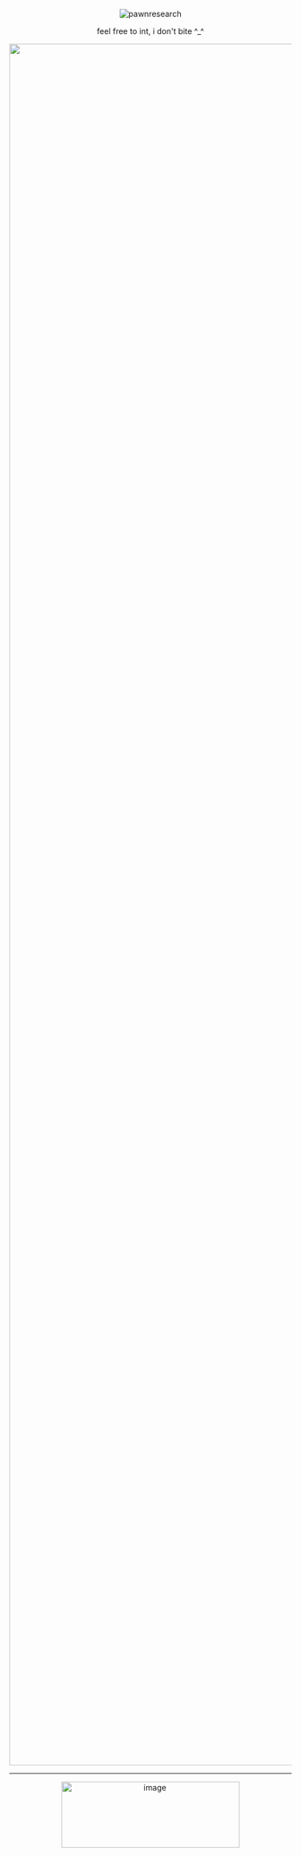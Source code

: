<p align="center"> <img src="https://komarev.com/ghpvc/?username=pawnresearch&label=DOL9HIN&color=blue&style=square" alt="pawnresearch" /> </p>


<p align="center">
feel free to int, i don't bite ^_^
  </p> 
  
<p align="center">
  <img width="4096" height="3072" alt="image" src="https://github.com/user-attachments/assets/c21a215a-0046-4744-a44d-96b9929e2296" />

--------
</p>

<p align="center">
<img width="318" height="118" alt="image" src="https://github.com/user-attachments/assets/a930e081-9b3f-44e2-8917-9dcabb0e692c" />

</p>
